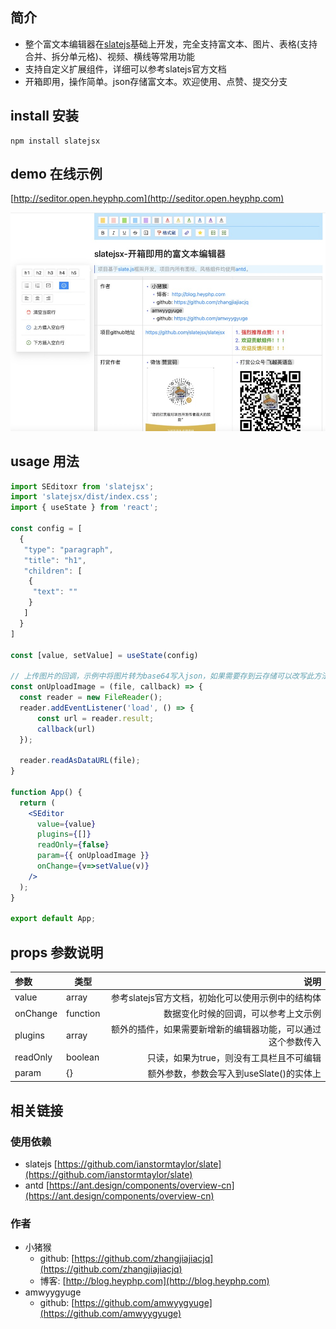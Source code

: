 ## 简介
* 整个富文本编辑器在[slatejs](https://github.com/ianstormtaylor/slate)基础上开发，完全支持富文本、图片、表格(支持合并、拆分单元格)、视频、横线等常用功能
* 支持自定义扩展组件，详细可以参考slatejs官方文档
* 开箱即用，操作简单。json存储富文本。欢迎使用、点赞、提交分支

## install 安装

```shell
npm install slatejsx
```

## demo 在线示例

[http://seditor.open.heyphp.com](http://seditor.open.heyphp.com)

![ ](https://raw.githubusercontent.com/slatejsx/slatejsx/main/1645111861967.jpg)

## usage 用法

``` jsx
import SEditoxr from 'slatejsx';
import 'slatejsx/dist/index.css';
import { useState } from 'react';

const config = [
  {
   "type": "paragraph",
   "title": "h1",
   "children": [
    {
     "text": ""
    }
   ]
  }
]

const [value, setValue] = useState(config)

// 上传图片的回调，示例中将图片转为base64写入json，如果需要存到云存储可以改写此方法
const onUploadImage = (file, callback) => {
  const reader = new FileReader();
  reader.addEventListener('load', () => {
      const url = reader.result;
      callback(url)
  });

  reader.readAsDataURL(file);
}

function App() {
  return (
    <SEditor
      value={value}
      plugins={[]}
      readOnly={false}
      param={{ onUploadImage }}
      onChange={v=>setValue(v)}
    />
  );
}

export default App; 
```

## props 参数说明
|参数|类型|说明|
|:--|--|--:|
|value|array|参考slatejs官方文档，初始化可以使用示例中的结构体|
|onChange|function|数据变化时候的回调，可以参考上文示例|
|plugins|array|额外的插件，如果需要新增新的编辑器功能，可以通过这个参数传入|
|readOnly|boolean|只读，如果为true，则没有工具栏且不可编辑|
|param|{}|额外参数，参数会写入到useSlate()的实体上|

## 相关链接

### 使用依赖

* slatejs [https://github.com/ianstormtaylor/slate](https://github.com/ianstormtaylor/slate)
* antd [https://ant.design/components/overview-cn](https://ant.design/components/overview-cn)

### 作者

* 小猪猴
  * github: [https://github.com/zhangjiajiacjq](https://github.com/zhangjiajiacjq)
  * 博客: [http://blog.heyphp.com](http://blog.heyphp.com)
* amwyygyuge
  * github: [https://github.com/amwyygyuge](https://github.com/amwyygyuge)
  